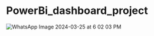 # PowerBi_dashboard_project
![WhatsApp Image 2024-03-25 at 6 02 03 PM](https://github.com/Princeydv83032/PowerBi_dashboard_project/assets/138655363/e5d896d4-23fb-4751-865c-2b2cefc9bb15)
